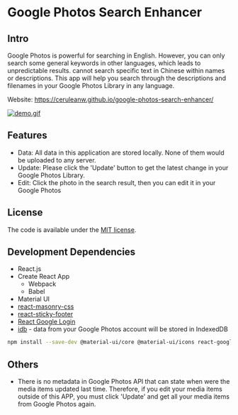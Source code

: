 # Google Photos Search Enhancer

## Intro

Google Photos is powerful for searching in English. However, you can only search some general keywords in other languages, which leads to unpredictable results. cannot search specific text in Chinese within names or descriptions. This app will help you search through the descriptions and filenames in your Google Photos Library in any language.

Website: https://ceruleanw.github.io/google-photos-search-enhancer/

[![demo.gif](https://i.postimg.cc/13dhy1tC/demo.gif)](https://postimg.cc/QFcnqPc1)

## Features

- Data: All data in this application are stored locally. None of them would be uploaded to any server.
- Update: Please click the 'Update' button to get the latest change in your Google Photos Library.
- Edit: Click the photo in the search result, then you can edit it in your Google Photos

## License

The code is available under the [MIT license](LICENSE).

## Development Dependencies

- React.js
- Create React App
  - Webpack
  - Babel
- Material UI
- [react-masonry-css](https://www.npmjs.com/package/react-masonry-css)
- [react-sticky-footer](https://www.npmjs.com/package/react-sticky-footer)
- [React Google Login](https://www.npmjs.com/package/react-google-login)
- [idb](https://github.com/jakearchibald/idb) - data from your Google Photos account will be stored in IndexedDB



```bash
npm install --save-dev @material-ui/core @material-ui/icons react-google-login idb react-masonry-css react-sticky-footer
```



## Others

- There is no metadata in Google Photos API that can state when were the media items updated last time. Therefore, if you edit your media items outside of this APP, you must click 'Update' and get all your media items from Google Photos again.